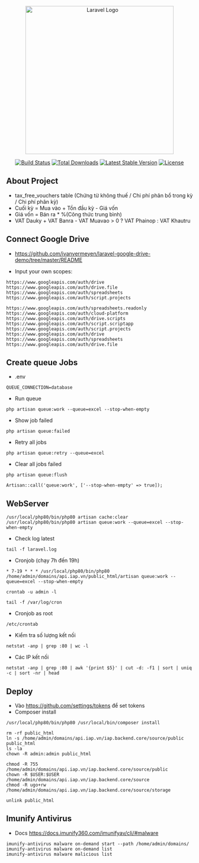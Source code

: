 <p align="center"><a href="https://laravel.com" target="_blank"><img src="https://raw.githubusercontent.com/laravel/art/master/logo-lockup/5%20SVG/2%20CMYK/1%20Full%20Color/laravel-logolockup-cmyk-red.svg" width="400" alt="Laravel Logo"></a></p>

<p align="center">
<a href="https://github.com/laravel/framework/actions"><img src="https://github.com/laravel/framework/workflows/tests/badge.svg" alt="Build Status"></a>
<a href="https://packagist.org/packages/laravel/framework"><img src="https://img.shields.io/packagist/dt/laravel/framework" alt="Total Downloads"></a>
<a href="https://packagist.org/packages/laravel/framework"><img src="https://img.shields.io/packagist/v/laravel/framework" alt="Latest Stable Version"></a>
<a href="https://packagist.org/packages/laravel/framework"><img src="https://img.shields.io/packagist/l/laravel/framework" alt="License"></a>
</p>

## About Project

- tax_free_vouchers table (Chứng từ không thuế / Chi phí phân bổ trong kỳ / Chi phí phân kỳ)
- Cuối kỳ = Mua vào + Tồn đầu kỳ - Giá vốn
- Giá vốn = Bán ra * %(Công thức trung bình)
- VAT Dauky + VAT Banra - VAT Muavao > 0 ? VAT Phainop : VAT Khautru

## Connect Google Drive
- https://github.com/ivanvermeyen/laravel-google-drive-demo/tree/master/README

- Input your own scopes:
```
https://www.googleapis.com/auth/drive https://www.googleapis.com/auth/drive.file https://www.googleapis.com/auth/spreadsheets https://www.googleapis.com/auth/script.projects
```

```
https://www.googleapis.com/auth/spreadsheets.readonly https://www.googleapis.com/auth/cloud-platform https://www.googleapis.com/auth/drive.scripts https://www.googleapis.com/auth/script.scriptapp https://www.googleapis.com/auth/script.projects https://www.googleapis.com/auth/drive https://www.googleapis.com/auth/spreadsheets https://www.googleapis.com/auth/drive.file
```


## Create queue Jobs
- .env
```
QUEUE_CONNECTION=database
```

- Run queue
```
php artisan queue:work --queue=excel --stop-when-empty
```
- Show job failed
```
php artisan queue:failed
```
- Retry all jobs
```
php artisan queue:retry --queue=excel
```
- Clear all jobs failed
```
php artisan queue:flush
```

```
Artisan::call('queue:work', ['--stop-when-empty' => true]);
```

## WebServer
```
/usr/local/php80/bin/php80 artisan cache:clear
/usr/local/php80/bin/php80 artisan queue:work --queue=excel --stop-when-empty
```

- Check log latest
```
tail -f laravel.log
```

- Cronjob (chạy 7h đến 19h)
```
* 7-19 * * * /usr/local/php80/bin/php80 /home/admin/domains/api.iap.vn/public_html/artisan queue:work --queue=excel --stop-when-empty
```

```
crontab -u admin -l
```

```
tail -f /var/log/cron
```

- Cronjob as root
```
/etc/crontab
```

- Kiểm tra số lượng kết nối
```
netstat -anp | grep :80 | wc -l
```

- Các IP kết nối
```
netstat -anp | grep :80 | awk '{print $5}' | cut -d: -f1 | sort | uniq -c | sort -nr | head
```

## Deploy
- Vào https://github.com/settings/tokens để set tokens
- Composer install
```
/usr/local/php80/bin/php80 /usr/local/bin/composer install
```

```
rm -rf public_html
ln -s /home/admin/domains/api.iap.vn/iap.backend.core/source/public public_html
ls -la
chown -R admin:admin public_html

chmod -R 755 /home/admin/domains/api.iap.vn/iap.backend.core/source/public
chown -R $USER:$USER /home/admin/domains/api.iap.vn/iap.backend.core/source
chmod -R ugo+rw /home/admin/domains/api.iap.vn/iap.backend.core/source/storage
```

```
unlink public_html
```

## Imunify Antivirus
- Docs https://docs.imunify360.com/imunifyav/cli/#malware
```
imunify-antivirus malware on-demand start --path /home/admin/domains/
imunify-antivirus malware on-demand list
imunify-antivirus malware malicious list
```
